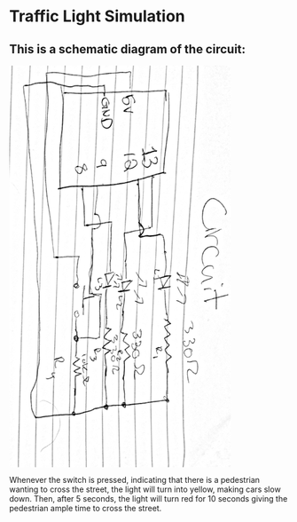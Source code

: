 # Traffic Light Simulation

## This is a schematic diagram of the circuit:
[<img align="center" src="https://github.com/youssef-ahamid/introToIM/blob/master/February_11/schematic.jpg" alt="circuit" width="400">](#)

Whenever the switch is pressed, indicating that there is a pedestrian wanting to cross the street, the light will turn into yellow, making cars slow down. Then, after 5 seconds, the light will turn red for 10 seconds giving the pedestrian ample time to cross the street.
